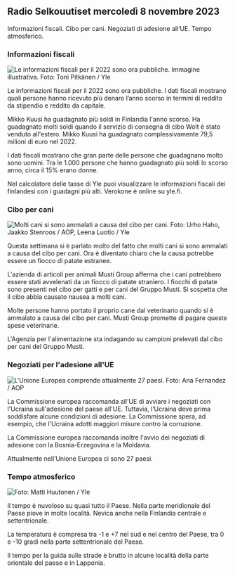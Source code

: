 ## Radio Selkouutiset mercoledì 8 novembre 2023

Informazioni fiscali. Cibo per cani. Negoziati di adesione all’UE. Tempo atmosferico.

### Informazioni fiscali

![Le informazioni fiscali per il 2022 sono ora pubbliche. Immagine illustrativa. Foto: Toni Pitkänen / Yle](https://images.cdn.yle.fi/image/upload/c_crop,h_2628,w_4672,x_747,y_536/ar_1.7777777777777777,c_fill,g_faces,h_675,w_1200/dpr_1.0/q_auto:eco/f_auto/fl_lossy/v1692260664/39-115812464ddd8da1ad5a)

Le informazioni fiscali per il 2022 sono ora pubbliche. I dati fiscali mostrano quali persone hanno ricevuto più denaro l’anno scorso in termini di reddito da stipendio e reddito da capitale.

Mikko Kuusi ha guadagnato più soldi in Finlandia l'anno scorso. Ha guadagnato molti soldi quando il servizio di consegna di cibo Wolt è stato venduto all'estero. Mikko Kuusi ha guadagnato complessivamente 79,5 milioni di euro nel 2022.

I dati fiscali mostrano che gran parte delle persone che guadagnano molto sono uomini. Tra le 1.000 persone che hanno guadagnato più soldi lo scorso anno, circa il 15% erano donne.

Nel calcolatore delle tasse di Yle puoi visualizzare le informazioni fiscali dei finlandesi con i guadagni più alti. Verokone è online su yle.fi.

### Cibo per cani

![Molti cani si sono ammalati a causa del cibo per cani. Foto: Urho Haho, Jaakko Stenroos / AOP, Leena Luotio / Yle](https://images.cdn.yle.fi/image/upload/c_crop,h_1080,w_1919,x_0,y_0/ar_1.7777777777777777,c_fill,g_faces,h_675,w_1200/dpr_1.0/q_auto:eco/f_auto/fl_lossy/v1699386970/39-11965956548f484ed3bb)

Questa settimana si è parlato molto del fatto che molti cani si sono ammalati a causa del cibo per cani. Ora è diventato chiaro che la causa potrebbe essere un fiocco di patate estranee.

L'azienda di articoli per animali Musti Group afferma che i cani potrebbero essere stati avvelenati da un fiocco di patate straniero. I fiocchi di patate sono presenti nel cibo per gatti e per cani del Gruppo Musti. Si sospetta che il cibo abbia causato nausea a molti cani.

Molte persone hanno portato il proprio cane dal veterinario quando si è ammalato a causa del cibo per cani. Musti Group promette di pagare queste spese veterinarie.

L'Agenzia per l'alimentazione sta indagando su campioni prelevati dal cibo per cani del Gruppo Musti.

### Negoziati per l'adesione all'UE

![L'Unione Europea comprende attualmente 27 paesi. Foto: Ana Fernandez / AOP](https://images.cdn.yle.fi/image/upload/c_crop,h_2394,w_4256,x_0,y_419/ar_1.7777777777777777,c_fill,g_faces,h_675,w_1200/dpr_1.0/q_auto:eco/f_auto/fl_lossy/v1632407032/39-857648614c8a7c923f2)

La Commissione europea raccomanda all'UE di avviare i negoziati con l'Ucraina sull'adesione del paese all'UE. Tuttavia, l’Ucraina deve prima soddisfare alcune condizioni di adesione. La Commissione spera, ad esempio, che l'Ucraina adotti maggiori misure contro la corruzione.

La Commissione europea raccomanda inoltre l'avvio dei negoziati di adesione con la Bosnia-Erzegovina e la Moldavia.

Attualmente nell’Unione Europea ci sono 27 paesi.

### Tempo atmosferico

![ Foto: Matti Huutonen / Yle](https://images.cdn.yle.fi/image/upload/c_crop,h_1080,w_1919,x_0,y_0/ar_1.7777777777777777,c_fill,g_faces,h_675,w_1200/dpr_1.0/q_auto:eco/f_auto/fl_lossy/v1699449326/39-1197700654b89b86284a)

Il tempo è nuvoloso su quasi tutto il Paese. Nella parte meridionale del Paese piove in molte località. Nevica anche nella Finlandia centrale e settentrionale.

La temperatura è compresa tra -1 e +7 nel sud e nel centro del Paese, tra 0 e -10 gradi nella parte settentrionale del Paese.

Il tempo per la guida sulle strade è brutto in alcune località della parte orientale del paese e in Lapponia.